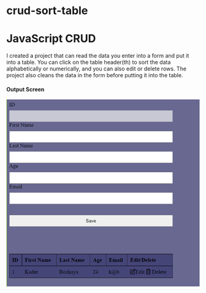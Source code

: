 # crud-sort-table

<h1>JavaScript CRUD</h1>
<p>I created a project that can read the data you enter into a form and put it into a table. You can click on the table header(th) to sort the data alphabetically or numerically, and you can also edit or delete rows. The project also cleans the data in the form before putting it into the table.</p>

<h4>Output Screen</h4>

![](form_img.png)
